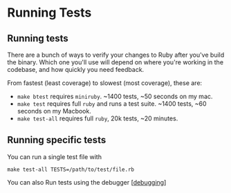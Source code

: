 # Running Tests

## Running tests

There are a bunch of ways to verify your changes to Ruby after you've build the
binary. Which one you'll use will depend on where you're working in the
codebase, and how quickly you need feedback.

From fastest (least coverage) to slowest (most coverage), these are:

- `make btest` requires `miniruby`. ~1400 tests, ~50 seconds on my mac.
- `make test` requires full `ruby` and runs a test suite. ~1400 tests, ~60
  seconds on my Macbook.
- `make test-all` requires full `ruby`, 20k tests, ~20 minutes.

## Running specific tests

You can run a single test file with

```
make test-all TESTS=/path/to/test/file.rb
```

You can also Run tests using the debugger [[debugging]]


[//begin]: # "Autogenerated link references for markdown compatibility"
[debugging]: debugging "Debugging"
[//end]: # "Autogenerated link references"